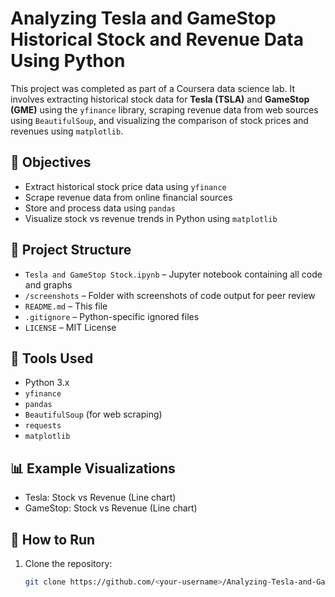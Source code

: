 # Analyzing Tesla and GameStop Historical Stock and Revenue Data Using Python

This project was completed as part of a Coursera data science lab. It involves extracting historical stock data for **Tesla (TSLA)** and **GameStop (GME)** using the `yfinance` library, scraping revenue data from web sources using `BeautifulSoup`, and visualizing the comparison of stock prices and revenues using `matplotlib`.

## 📌 Objectives

- Extract historical stock price data using `yfinance`
- Scrape revenue data from online financial sources
- Store and process data using `pandas`
- Visualize stock vs revenue trends in Python using `matplotlib`

## 📂 Project Structure

- `Tesla and GameStop Stock.ipynb` – Jupyter notebook containing all code and graphs
- `/screenshots` – Folder with screenshots of code output for peer review
- `README.md` – This file
- `.gitignore` – Python-specific ignored files
- `LICENSE` – MIT License

## 🧰 Tools Used

- Python 3.x
- `yfinance`
- `pandas`
- `BeautifulSoup` (for web scraping)
- `requests`
- `matplotlib`

## 📊 Example Visualizations

- Tesla: Stock vs Revenue (Line chart)
- GameStop: Stock vs Revenue (Line chart)

## 🧪 How to Run

1. Clone the repository:
   ```bash
   git clone https://github.com/<your-username>/Analyzing-Tesla-and-GameStop-Historical-Stock-and-Revenue-Data-Using-Python.git
